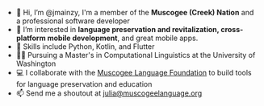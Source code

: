 - 👋  Hi, I’m @jmainzy, I'm a member of the **Muscogee (Creek) Nation** and a professional software developer
- 👀  I’m interested in **language preservation and revitalization, cross-platform mobile development**, and great mobile apps.
- 🌱  Skills include Python, Kotlin, and Flutter
- ✍🏼  Pursuing a Master's in Computational Linguistics at the University of Washington
- 💻  I collaborate with the [Muscogee Language Foundation](https://github.com/muscogee-language-foundation) to build tools for language preservation and education
- 📫  Send me a shoutout at julia@muscogeelanguage.org

<!---
jmainzy/jmainzy is a ✨ special ✨ repository because its `README.md` (this file) appears on your GitHub profile.
You can click the Preview link to take a look at your changes.
--->
